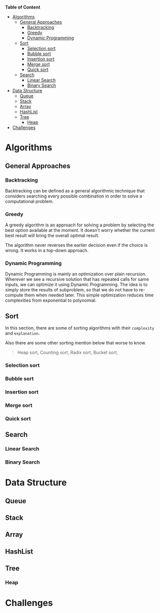 
**Table of Content**
- [Algorithms](#algorithms)
  - [General Approaches](#general-approaches)
    - [Backtracking](#backtracking)
    - [Greedy](#greedy)
    - [Dynamic Programming](#dynamic-programming)
  - [Sort](#sort)
    - [Selection sort](#selection-sort)
    - [Bubble sort](#bubble-sort)
    - [Insertion sort](#insertion-sort)
    - [Merge sort](#merge-sort)
    - [Quick sort](#quick-sort)
  - [Search](#search)
    - [Linear Search](#linear-search)
    - [Binary Search](#binary-search)
- [Data Structure](#data-structure)
  - [Queue](#queue)
  - [Stack](#stack)
  - [Array](#array)
  - [HashList](#hashlist)
  - [Tree](#tree)
    - [Heap](#heap)
- [Challenges](#challenges)


# Algorithms

## General Approaches
### Backtracking
Backtracking can be defined as a general algorithmic technique that considers searching every possible combination in order to solve a computational problem. 

### Greedy
A greedy algorithm is an approach for solving a problem by selecting the best option available at the moment. It doesn't worry whether the current best result will bring the overall optimal result.

The algorithm never reverses the earlier decision even if the choice is wrong. It works in a top-down approach.

### Dynamic Programming
Dynamic Programming is mainly an optimization over plain recursion. Wherever we see a recursive solution that has repeated calls for same inputs, we can optimize it using Dynamic Programming. The idea is to simply store the results of subproblem, so that we do not have to re-compute them when needed later. This simple optimization reduces time complexities from exponential to polynomial.

## Sort
In this section, there are some of sorting algorithms with their `complexity` and `explanation`.

Also there are some other sorting mention below that worse to know.
> Heap sort,
> Counting sort,
> Radix sort,
> Bucket sort,

### Selection sort
### Bubble sort
### Insertion sort
### Merge sort
### Quick sort


## Search

### Linear Search
### Binary Search


# Data Structure

## Queue
## Stack
## Array
## HashList
## Tree
### Heap

# Challenges